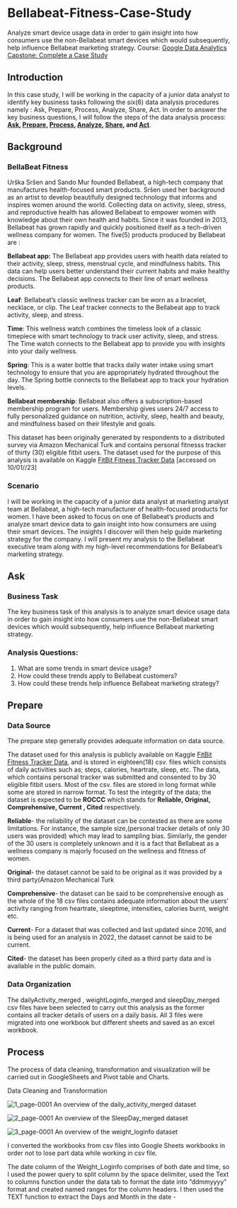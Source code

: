 # Bellabeat-Fitness-Case-Study
Analyze smart device usage data in order to gain insight into how consumers use the non-Bellabeat smart devices which would subsequently, help influence Bellabeat marketing strategy.
Course: [Google Data Analytics Capstone: Complete a Case Study](https://www.coursera.org/learn/google-data-analytics-capstone)
## Introduction
In this case study, I will be working in the capacity of a junior data analyst to identify key business tasks following the six(6) data analysis procedures namely : Ask, Prepare, Process, Analyze, Share, Act. In order to answer the key business questions, I will follow the steps of the data analysis process: __[Ask](https://github.com/Raksha-17/Bellabeat-Fitness-Case-Study/blob/main/README.md#ask), [Prepare](https://github.com/Raksha-17/Bellabeat-Fitness-Case-Study/blob/main/README.md#prepare), [Process](https://github.com/Raksha-17/Bellabeat-Fitness-Case-Study/blob/main/README.md#process), [Analyze](https://github.com/Raksha-17/Bellabeat-Fitness-Case-Study/blob/main/README.md#analyze-and-share), [Share](https://github.com/Raksha-17/Bellabeat-Fitness-Case-Study/blob/main/README.md#analyze-and-share), and [Act](https://github.com/Raksha-17/Bellabeat-Fitness-Case-Study/blob/main/README.md#act)__.

## Background
### BellaBeat Fitness 

Urška Sršen and Sando Mur founded Bellabeat, a high-tech company that manufactures health-focused smart products. Sršen used her background as an artist to develop beautifully designed technology that informs and inspires women around the world. Collecting data on activity, sleep, stress, and reproductive health has allowed Bellabeat to empower women with knowledge about their own health and habits. Since it was founded in 2013, Bellabeat has grown rapidly and quickly positioned itself as a tech-driven wellness company for women. 
The five(5) products produced by Bellabeat are :

**Bellabeat app:** The Bellabeat app provides users with health data related to their activity, sleep, stress, menstrual cycle, and mindfulness habits. This data can help users better understand their current habits and make healthy decisions. The Bellabeat app connects to their line of smart wellness products.

**Leaf**: Bellabeat’s classic wellness tracker can be worn as a bracelet, necklace, or clip. The Leaf tracker connects to the Bellabeat app to track activity, sleep, and stress.

**Time**: This wellness watch combines the timeless look of a classic timepiece with smart technology to track user activity, sleep, and stress. The Time watch connects to the Bellabeat app to provide you with insights into your daily wellness.

**Spring**: This is a water bottle that tracks daily water intake using smart technology to ensure that you are appropriately hydrated throughout the day. The Spring bottle connects to the Bellabeat app to track your hydration levels.

**Bellabeat membership**: Bellabeat also offers a subscription-based membership program for users. Membership gives users 24/7 access to fully personalized guidance on nutrition, activity, sleep, health and beauty, and mindfulness based on their lifestyle and goals.

This dataset has been originally generated by respondents to a distributed survey via Amazon Mechanical Turk and contains personal fitnesss tracker of thirty (30) eligible fitbit users. The dataset used for the purpose of this analysis is available on Kaggle [FitBit Fitness Tracker Data](https://www.kaggle.com/datasets/arashnic/fitbit) [accessed on 10/01//23]  

### Scenario

I will be working in the capacity of a junior data analyst at marketing analyst team at Bellabeat, a high-tech manufacturer of health-focused products for women. I have been asked to focus on one of Bellabeat’s products and analyze smart device data to gain insight into how consumers are using their smart devices. The insights I discover will then help guide marketing strategy for the company. I will present my analysis to the Bellabeat executive team along with my high-level recommendations for Bellabeat’s marketing strategy.

## Ask
### Business Task
The key business task of this analysis is to analyze smart device usage data in order to gain insight into how consumers use the non-Bellabeat smart devices which would subsequently, help influence Bellabeat marketing strategy. 

### Analysis Questions:

1. What are some trends in smart device usage?
2. How could these trends apply to Bellabeat customers?
3. How could these trends help influence Bellabeat marketing strategy?

## Prepare
### Data Source
The prepare step generally provides adequate information on data source.

The dataset used for this analysis is publicly available on Kaggle [FitBit Fitness Tracker Data](https://www.kaggle.com/datasets/arashnic/fitbit), and is stored in eighteen(18) csv. files which consists of daily activities such as; steps, calories, heartrate, sleep, etc.
The data, which contains personal tracker was submitted and consented to by 30 eligible fitbit users.
Most of the csv. files are stored in long format while some are stored in narrow format.
To test the integrity of the data; the dataset is expected to be **ROCCC** which stands for **Reliable, Original, Comprehensive, Current , Cited** respectively.

**Reliable**- the reliability of the dataset can be contested as there are some limitations. For instance, the sample size,(personal tracker details of only 30 users was provided) which may lead to sampling bias. Similarly, the gender of the 30 users is completely unknown and it is a fact that Bellabeat as a wellness company is majorly focused on the wellness and fitness of women.

**Original**- the dataset cannot be said to be original as it was provided by a third party(Amazon Mechanical Turk

**Comprehensive**- the dataset can be said to be comprehensive enough as the whole of the 18 csv files contains adequate information about the users’ activity ranging from heartrate, sleeptime, intensities, calories burnt, weight etc.

**Current**- For a dataset that was collected and last updated since 2016, and is being used for an analysis in 2022, the dataset cannot be said to be current.

**Cited**- the dataset has been properly cited as a third party data and is available in the public domain.

### Data Organization

 The dailyActivity_merged , weightLoginfo_merged and sleepDay_merged csv files have been selected to carry out this analysis as the former contains all tracker details of users on a daily basis. All 3 files were migrated into one workbook but different sheets and saved as an excel workbook.
 
 ## Process
 The process of data cleaning, transformation and visualization will be carried out in GoogleSheets and Pivot table and Charts.

Data Cleaning and Transformation

![1_page-0001](https://github.com/Raksha-17/Bellabeat-Fitness-Case-Study/assets/146487383/de6a5caf-5624-4486-b546-4994208d9921)
An overview of the daily_activity_merged dataset

![2_page-0001](https://github.com/Raksha-17/Bellabeat-Fitness-Case-Study/assets/146487383/ea91d476-770b-4542-9100-bb810e4b8b6c)
An overview of the SleepDay_merged dataset

![3_page-0001](https://github.com/Raksha-17/Bellabeat-Fitness-Case-Study/assets/146487383/a2d6038d-5898-410e-8752-42cad917be64)
An overview of the weight_loginfo dataset

I converted the workbooks from csv files into Google Sheets workbooks in order not to lose part data while working in csv file.

The date column of the Weight_Loginfo comprises of both date and time, so I used the power query to split column by the space delimiter, used the Text to columns function under the data tab to format the date into “ddmmyyyy” format and created named ranges for the column headers. I then used the TEXT function to extract the Days and Month in the date -


